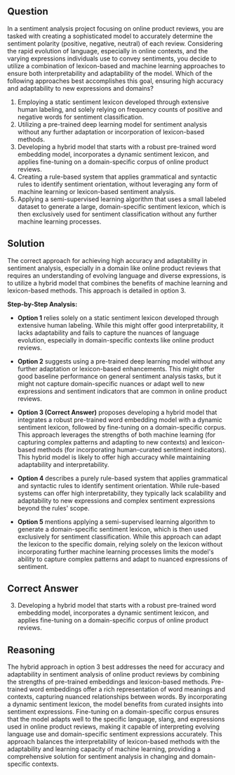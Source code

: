 ## Question
In a sentiment analysis project focusing on online product reviews, you are tasked with creating a sophisticated model to accurately determine the sentiment polarity (positive, negative, neutral) of each review. Considering the rapid evolution of language, especially in online contexts, and the varying expressions individuals use to convey sentiments, you decide to utilize a combination of lexicon-based and machine learning approaches to ensure both interpretability and adaptability of the model. Which of the following approaches best accomplishes this goal, ensuring high accuracy and adaptability to new expressions and domains?

1. Employing a static sentiment lexicon developed through extensive human labeling, and solely relying on frequency counts of positive and negative words for sentiment classification.
2. Utilizing a pre-trained deep learning model for sentiment analysis without any further adaptation or incorporation of lexicon-based methods.
3. Developing a hybrid model that starts with a robust pre-trained word embedding model, incorporates a dynamic sentiment lexicon, and applies fine-tuning on a domain-specific corpus of online product reviews.
4. Creating a rule-based system that applies grammatical and syntactic rules to identify sentiment orientation, without leveraging any form of machine learning or lexicon-based sentiment analysis.
5. Applying a semi-supervised learning algorithm that uses a small labeled dataset to generate a large, domain-specific sentiment lexicon, which is then exclusively used for sentiment classification without any further machine learning processes.

## Solution
The correct approach for achieving high accuracy and adaptability in sentiment analysis, especially in a domain like online product reviews that requires an understanding of evolving language and diverse expressions, is to utilize a hybrid model that combines the benefits of machine learning and lexicon-based methods. This approach is detailed in option 3.

**Step-by-Step Analysis:**

- **Option 1** relies solely on a static sentiment lexicon developed through extensive human labeling. While this might offer good interpretability, it lacks adaptability and fails to capture the nuances of language evolution, especially in domain-specific contexts like online product reviews.

- **Option 2** suggests using a pre-trained deep learning model without any further adaptation or lexicon-based enhancements. This might offer good baseline performance on general sentiment analysis tasks, but it might not capture domain-specific nuances or adapt well to new expressions and sentiment indicators that are common in online product reviews.

- **Option 3 (Correct Answer)** proposes developing a hybrid model that integrates a robust pre-trained word embedding model with a dynamic sentiment lexicon, followed by fine-tuning on a domain-specific corpus. This approach leverages the strengths of both machine learning (for capturing complex patterns and adapting to new contexts) and lexicon-based methods (for incorporating human-curated sentiment indicators). This hybrid model is likely to offer high accuracy while maintaining adaptability and interpretability.

- **Option 4** describes a purely rule-based system that applies grammatical and syntactic rules to identify sentiment orientation. While rule-based systems can offer high interpretability, they typically lack scalability and adaptability to new expressions and complex sentiment expressions beyond the rules' scope.

- **Option 5** mentions applying a semi-supervised learning algorithm to generate a domain-specific sentiment lexicon, which is then used exclusively for sentiment classification. While this approach can adapt the lexicon to the specific domain, relying solely on the lexicon without incorporating further machine learning processes limits the model's ability to capture complex patterns and adapt to nuanced expressions of sentiment.

## Correct Answer
3. Developing a hybrid model that starts with a robust pre-trained word embedding model, incorporates a dynamic sentiment lexicon, and applies fine-tuning on a domain-specific corpus of online product reviews.

## Reasoning
The hybrid approach in option 3 best addresses the need for accuracy and adaptability in sentiment analysis of online product reviews by combining the strengths of pre-trained embeddings and lexicon-based methods. Pre-trained word embeddings offer a rich representation of word meanings and contexts, capturing nuanced relationships between words. By incorporating a dynamic sentiment lexicon, the model benefits from curated insights into sentiment expressions. Fine-tuning on a domain-specific corpus ensures that the model adapts well to the specific language, slang, and expressions used in online product reviews, making it capable of interpreting evolving language use and domain-specific sentiment expressions accurately. This approach balances the interpretability of lexicon-based methods with the adaptability and learning capacity of machine learning, providing a comprehensive solution for sentiment analysis in changing and domain-specific contexts.